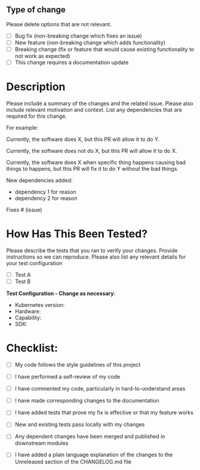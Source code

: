 ## Type of change

Please delete options that are not relevant.

- [ ] Bug fix (non-breaking change which fixes an issue)
- [ ] New feature (non-breaking change which adds functionality)
- [ ] Breaking change (fix or feature that would cause existing functionality to not work as expected)
- [ ] This change requires a documentation update

# Description

Please include a summary of the changes and the related issue. Please also include relevant motivation and context. List any dependencies that are required for this change.

For example:

Currently, the software does X, but this PR will allow it to do Y.

Currently, the software does not do X, but this PR will allow it to do X.

Currently, the software does X when specific thing happens causing bad things to happens, but this PR will fix it to do Y without the bad things.

New dependencies added:
- dependency 1 for reason
- dependency 2 for reason

Fixes # (issue)

# How Has This Been Tested?

Please describe the tests that you ran to verify your changes. Provide instructions so we can reproduce. Please also list any relevant details for your test configuration

- [ ] Test A
- [ ] Test B

**Test Configuration - Change as necessary**:
* Kubernetes version:
* Hardware:
* Capability:
* SDK:

# Checklist:

- [ ] My code follows the style guidelines of this project
- [ ] I have performed a self-review of my code
- [ ] I have commented my code, particularly in hard-to-understand areas
- [ ] I have made corresponding changes to the documentation
- [ ] I have added tests that prove my fix is effective or that my feature works
- [ ] New and existing tests pass locally with my changes
- [ ] Any dependent changes have been merged and published in downstream modules
- [ ] I have added a plain language explanation of the changes to the Unreleased section of the CHANGELOG.md file

